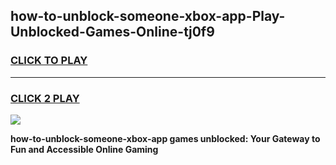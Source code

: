 
## how-to-unblock-someone-xbox-app-Play-Unblocked-Games-Online-tj0f9
<h3>
<a href="https://premium76.site?title=how-to-unblock-someone-xbox-app&ref=25A">CLICK TO PLAY</a></h3>
<hr>

<h3>
<a href="https://premium76.site?title=how-to-unblock-someone-xbox-app&ref=25A">CLICK 2 PLAY</a>
  
</h3>

<a href="https://premium76.site?title=how-to-unblock-someone-xbox-app&ref=25A"><img src="https://clearcache.store/games.png"></a>


**how-to-unblock-someone-xbox-app games unblocked: Your Gateway to Fun and Accessible Online Gaming**
